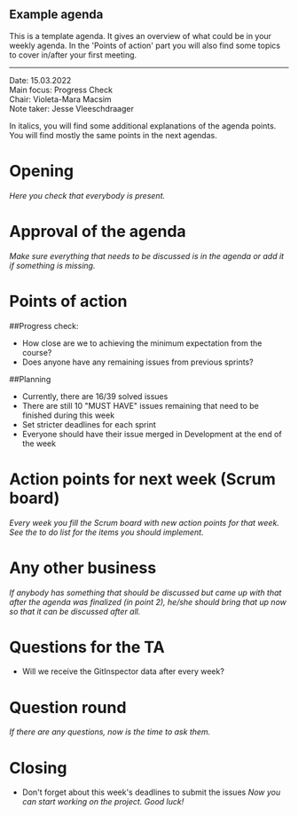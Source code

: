 ## Example agenda

This is a template agenda. It gives an overview of what could be in your weekly agenda. In the 'Points of action' part
you will also find some topics to cover in/after your first meeting.

---

Date:           15.03.2022\
Main focus:     Progress Check\
Chair:          Violeta-Mara Macsim\
Note taker:     Jesse Vleeschdraager

In italics, you will find some additional explanations of the agenda points. You will find mostly the same points in the
next agendas.

# Opening

*Here you check that everybody is present.*

# Approval of the agenda

*Make sure everything that needs to be discussed is in the agenda or add it if something is missing.*

# Points of action

##Progress check:

- How close are we to achieving the minimum expectation from the course?
- Does anyone have any remaining issues from previous sprints?

##Planning

- Currently, there are 16/39 solved issues
- There are still 10 "MUST HAVE" issues remaining that need to be finished during this week
- Set stricter deadlines for each sprint
- Everyone should have their issue merged in Development at the end of the week

# Action points for next week (Scrum board)

*Every week you fill the Scrum board with new action points for that week. See the to do list for the items you should
implement.*

# Any other business

*If anybody has something that should be discussed but came up with that after the agenda was finalized (in point 2),
he/she should bring that up now so that it can be discussed after all.*

# Questions for the TA

- Will we receive the GitInspector data after every week?

# Question round

*If there are any questions, now is the time to ask them.*

# Closing

- Don't forget about this week's deadlines to submit the issues
*Now you can start working on the project. Good luck!*
